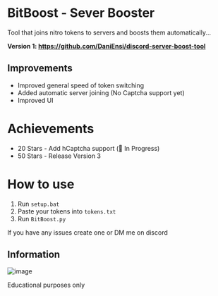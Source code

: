 # BitBoost - Sever Booster
Tool that joins nitro tokens to servers and boosts them automatically...

**Version 1: https://github.com/DaniEnsi/discord-server-boost-tool**

## Improvements
- Improved general speed of token switching
- Added automatic server joining (No Captcha support yet)
- Improved UI

# Achievements
- 20 Stars - Add hCaptcha support (🔧 In Progress)
- 50 Stars - Release Version 3

# How to use
1. Run ```setup.bat```
2. Paste your tokens into ```tokens.txt```
3. Run ```BitBoost.py```

If you have any issues create one or DM me on discord

## Information 

![image](https://user-images.githubusercontent.com/74594229/184509377-b16c89e1-ae09-45f9-b034-8048b4229500.png)


Educational purposes only
